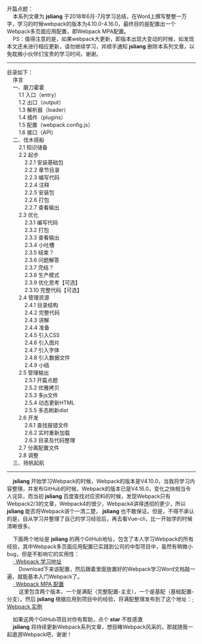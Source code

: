 开篇点题：  
&nbsp;&nbsp;&nbsp;&nbsp;本系列文章为 <b>jsliang</b> 于2018年6月-7月学习总结，在Word上撰写整整一万字，学习的时候webpack的版本为4.10.0-4.16.0，最终目的是配置出一个Webpack多页面应用配置，即Webpack MPA配置。  
&nbsp;&nbsp;&nbsp;&nbsp;PS：值得注意的是，如果webpack大更新，即版本出现大变动的时候，如发现本文还未进行相应更新，请勿继续学习，并顺手通知 <b>jsliang</b> 删除本系列文章，以免耽搁小伙伴们宝贵的学习时间，谢谢。  


----------


目录如下：  
&nbsp;&nbsp;&nbsp;&nbsp;序言  
&nbsp;&nbsp;&nbsp;&nbsp;一、磨刀霍霍  
&nbsp;&nbsp;&nbsp;&nbsp;&nbsp;&nbsp;&nbsp;&nbsp;1.1 入口（entry）  
&nbsp;&nbsp;&nbsp;&nbsp;&nbsp;&nbsp;&nbsp;&nbsp;1.2 出口（output）  
&nbsp;&nbsp;&nbsp;&nbsp;&nbsp;&nbsp;&nbsp;&nbsp;1.3 解析器（loader）  
&nbsp;&nbsp;&nbsp;&nbsp;&nbsp;&nbsp;&nbsp;&nbsp;1.4 插件（plugins）  
&nbsp;&nbsp;&nbsp;&nbsp;&nbsp;&nbsp;&nbsp;&nbsp;1.5 配置（webpack.config.js）  
&nbsp;&nbsp;&nbsp;&nbsp;&nbsp;&nbsp;&nbsp;&nbsp;1.6 接口（API）  
&nbsp;&nbsp;&nbsp;&nbsp;二、伐木搭船  
&nbsp;&nbsp;&nbsp;&nbsp;&nbsp;&nbsp;&nbsp;&nbsp;2.1 知识储备  
&nbsp;&nbsp;&nbsp;&nbsp;&nbsp;&nbsp;&nbsp;&nbsp;2.2 起步  
&nbsp;&nbsp;&nbsp;&nbsp;&nbsp;&nbsp;&nbsp;&nbsp;&nbsp;&nbsp;&nbsp;&nbsp;2.2.1 安装基础包  
&nbsp;&nbsp;&nbsp;&nbsp;&nbsp;&nbsp;&nbsp;&nbsp;&nbsp;&nbsp;&nbsp;&nbsp;2.2.2 章节目录  
&nbsp;&nbsp;&nbsp;&nbsp;&nbsp;&nbsp;&nbsp;&nbsp;&nbsp;&nbsp;&nbsp;&nbsp;2.2.3 编写代码  
&nbsp;&nbsp;&nbsp;&nbsp;&nbsp;&nbsp;&nbsp;&nbsp;&nbsp;&nbsp;&nbsp;&nbsp;2.2.4 注释  
&nbsp;&nbsp;&nbsp;&nbsp;&nbsp;&nbsp;&nbsp;&nbsp;&nbsp;&nbsp;&nbsp;&nbsp;2.2.5 安装包  
&nbsp;&nbsp;&nbsp;&nbsp;&nbsp;&nbsp;&nbsp;&nbsp;&nbsp;&nbsp;&nbsp;&nbsp;2.2.6 打包  
&nbsp;&nbsp;&nbsp;&nbsp;&nbsp;&nbsp;&nbsp;&nbsp;&nbsp;&nbsp;&nbsp;&nbsp;2.2.7 查看输出  
&nbsp;&nbsp;&nbsp;&nbsp;&nbsp;&nbsp;&nbsp;&nbsp;2.3 优化  
&nbsp;&nbsp;&nbsp;&nbsp;&nbsp;&nbsp;&nbsp;&nbsp;&nbsp;&nbsp;&nbsp;&nbsp;2.3.1 编写代码  
&nbsp;&nbsp;&nbsp;&nbsp;&nbsp;&nbsp;&nbsp;&nbsp;&nbsp;&nbsp;&nbsp;&nbsp;2.3.2 打包  
&nbsp;&nbsp;&nbsp;&nbsp;&nbsp;&nbsp;&nbsp;&nbsp;&nbsp;&nbsp;&nbsp;&nbsp;2.3.3 查看输出  
&nbsp;&nbsp;&nbsp;&nbsp;&nbsp;&nbsp;&nbsp;&nbsp;&nbsp;&nbsp;&nbsp;&nbsp;2.3.4 小吐槽  
&nbsp;&nbsp;&nbsp;&nbsp;&nbsp;&nbsp;&nbsp;&nbsp;&nbsp;&nbsp;&nbsp;&nbsp;2.3.5 结束？  
&nbsp;&nbsp;&nbsp;&nbsp;&nbsp;&nbsp;&nbsp;&nbsp;&nbsp;&nbsp;&nbsp;&nbsp;2.3.6 问题解答  
&nbsp;&nbsp;&nbsp;&nbsp;&nbsp;&nbsp;&nbsp;&nbsp;&nbsp;&nbsp;&nbsp;&nbsp;2.3.7 完结？  
&nbsp;&nbsp;&nbsp;&nbsp;&nbsp;&nbsp;&nbsp;&nbsp;&nbsp;&nbsp;&nbsp;&nbsp;2.3.8 生产模式  
&nbsp;&nbsp;&nbsp;&nbsp;&nbsp;&nbsp;&nbsp;&nbsp;&nbsp;&nbsp;&nbsp;&nbsp;2.3.9 优化思考【可选】  
&nbsp;&nbsp;&nbsp;&nbsp;&nbsp;&nbsp;&nbsp;&nbsp;&nbsp;&nbsp;&nbsp;&nbsp;2.3.10 完整代码【可选】  
&nbsp;&nbsp;&nbsp;&nbsp;&nbsp;&nbsp;&nbsp;&nbsp;2.4 管理资源  
&nbsp;&nbsp;&nbsp;&nbsp;&nbsp;&nbsp;&nbsp;&nbsp;&nbsp;&nbsp;&nbsp;&nbsp;2.4.1 目录结构  
&nbsp;&nbsp;&nbsp;&nbsp;&nbsp;&nbsp;&nbsp;&nbsp;&nbsp;&nbsp;&nbsp;&nbsp;2.4.2 完整代码  
&nbsp;&nbsp;&nbsp;&nbsp;&nbsp;&nbsp;&nbsp;&nbsp;&nbsp;&nbsp;&nbsp;&nbsp;2.4.3 讲解  
&nbsp;&nbsp;&nbsp;&nbsp;&nbsp;&nbsp;&nbsp;&nbsp;&nbsp;&nbsp;&nbsp;&nbsp;2.4.4 准备  
&nbsp;&nbsp;&nbsp;&nbsp;&nbsp;&nbsp;&nbsp;&nbsp;&nbsp;&nbsp;&nbsp;&nbsp;2.4.5 引入CSS  
&nbsp;&nbsp;&nbsp;&nbsp;&nbsp;&nbsp;&nbsp;&nbsp;&nbsp;&nbsp;&nbsp;&nbsp;2.4.6 引入图片  
&nbsp;&nbsp;&nbsp;&nbsp;&nbsp;&nbsp;&nbsp;&nbsp;&nbsp;&nbsp;&nbsp;&nbsp;2.4.7 引入字体  
&nbsp;&nbsp;&nbsp;&nbsp;&nbsp;&nbsp;&nbsp;&nbsp;&nbsp;&nbsp;&nbsp;&nbsp;2.4.8 引入数据文件  
&nbsp;&nbsp;&nbsp;&nbsp;&nbsp;&nbsp;&nbsp;&nbsp;&nbsp;&nbsp;&nbsp;&nbsp;2.4.9 小结  
&nbsp;&nbsp;&nbsp;&nbsp;&nbsp;&nbsp;&nbsp;&nbsp;2.5 管理输出  
&nbsp;&nbsp;&nbsp;&nbsp;&nbsp;&nbsp;&nbsp;&nbsp;&nbsp;&nbsp;&nbsp;&nbsp;2.5.1 开篇点题  
&nbsp;&nbsp;&nbsp;&nbsp;&nbsp;&nbsp;&nbsp;&nbsp;&nbsp;&nbsp;&nbsp;&nbsp;2.5.2 优雅拷贝  
&nbsp;&nbsp;&nbsp;&nbsp;&nbsp;&nbsp;&nbsp;&nbsp;&nbsp;&nbsp;&nbsp;&nbsp;2.5.3 多js文件  
&nbsp;&nbsp;&nbsp;&nbsp;&nbsp;&nbsp;&nbsp;&nbsp;&nbsp;&nbsp;&nbsp;&nbsp;2.5.4 动态更新HTML  
&nbsp;&nbsp;&nbsp;&nbsp;&nbsp;&nbsp;&nbsp;&nbsp;&nbsp;&nbsp;&nbsp;&nbsp;2.5.5 多态刷新dist  
&nbsp;&nbsp;&nbsp;&nbsp;&nbsp;&nbsp;&nbsp;&nbsp;2.6 开发  
&nbsp;&nbsp;&nbsp;&nbsp;&nbsp;&nbsp;&nbsp;&nbsp;&nbsp;&nbsp;&nbsp;&nbsp;2.6.1 查找报错文件  
&nbsp;&nbsp;&nbsp;&nbsp;&nbsp;&nbsp;&nbsp;&nbsp;&nbsp;&nbsp;&nbsp;&nbsp;2.6.2 实时重新加载  
&nbsp;&nbsp;&nbsp;&nbsp;&nbsp;&nbsp;&nbsp;&nbsp;&nbsp;&nbsp;&nbsp;&nbsp;2.6.3 目录及代码整理  
&nbsp;&nbsp;&nbsp;&nbsp;&nbsp;&nbsp;&nbsp;&nbsp;2.7 分离配置文件  
&nbsp;&nbsp;&nbsp;&nbsp;&nbsp;&nbsp;&nbsp;&nbsp;2.8 调整  
&nbsp;&nbsp;&nbsp;&nbsp;三、扬帆起航  


----------


&nbsp;&nbsp;&nbsp;&nbsp;<b>jsliang</b> 开始学习Webpack的时候，Webpack的版本是V4.10.0，当我将学习内容整理，并发布GitHub的时候，Webpack的版本已是V4.16.0，变化之快相当令人诧异，而当初 <b>jsliang</b> 百度查找对应资料的时候，发现Webpack只有Webpack2/3的文章，Webpack4的很少，Webpack4讲得透彻的更少，所以 <b>jsliang</b> 能否将Webpack讲个一清二楚， <b>jsliang</b> 也不敢保证。但是，不得不承认的是，自从学习并整理了自己的学习经验后，再去看Vue-cli，比一开始学的时候清晰很多。

&nbsp;&nbsp;&nbsp;&nbsp;下面两个地址是 <b>jsliang</b> 的两个GitHub地址，包含了本人学习Webpack的所有经验，其中Webpack多页面应用配置已实践到公司的中型项目中，虽然有稍微小bug，但是不影响它的实用性：  
&nbsp;&nbsp;&nbsp;&nbsp;<a href="https://github.com/LiangJunrong/webpack-study" target="_blank">· Webpack 学习地址</a>  
&nbsp;&nbsp;&nbsp;&nbsp;&nbsp;&nbsp;&nbsp;&nbsp;Download下来该配置，然后跟着里面放置好的Webpack学习Word文档敲一遍，就能基本入门Webpack了。  
&nbsp;&nbsp;&nbsp;&nbsp;<a href="https://github.com/LiangJunrong/webpack-MPA-config" target="_blank">· Webpack MPA 配置</a>  
&nbsp;&nbsp;&nbsp;&nbsp;&nbsp;&nbsp;&nbsp;&nbsp;这里包含两个版本，一个是满配（完整配置-主支），一个是基配（基础配置-分支）。然后 <b>jsliang</b> 根据应用到项目中的经验，将满配整理发布到了这个地址：<a href="https://github.com/LiangJunrong/webpack-MPA-config" target="_blank">· Webpack 实例</a>  

&nbsp;&nbsp;&nbsp;&nbsp;如果这两个GitHub项目对你有帮助，点个 <b>star</b> 不胜感激  
&nbsp;&nbsp;&nbsp;&nbsp;<b>jsliang</b> 将持续更新Webpack系列文章，想目睹Webpack风采的，那就随我一起遨游Webpack吧，谢谢！  
